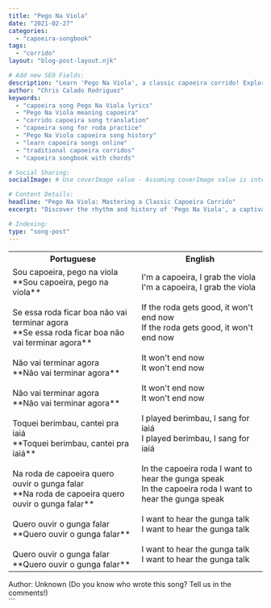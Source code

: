 ```yaml
---
title: "Pego Na Viola"
date: "2021-02-27"
categories:
  - "capoeira-songbook"
tags:
  - "corrido"
layout: "blog-post-layout.njk"

# Add new SEO Fields:
description: "Learn 'Pego Na Viola', a classic capoeira corrido! Explore lyrics, meaning, and cultural significance. Perfect for capoeiristas of all levels."
author: "Chris Calado Rodriguez"
keywords:
  - "capoeira song Pego Na Viola lyrics"
  - "Pego Na Viola meaning capoeira"
  - "corrido capoeira song translation"
  - "capoeira song for roda practice"
  - "Pego Na Viola capoeira song history"
  - "learn capoeira songs online"
  - "traditional capoeira corridos"
  - "capoeira songbook with chords"

# Social Sharing:
socialImage: # Use coverImage value - Assuming coverImage value is intended to be added here

# Content Details:
headline: "Pego Na Viola: Mastering a Classic Capoeira Corrido"
excerpt: "Discover the rhythm and history of 'Pego Na Viola', a captivating capoeira corrido that embodies the spirit of the roda."

# Indexing:
type: "song-post"
---
```



<table class="capoeira-table">
    <tr class="header-row">
        <th>Portuguese</th>
        <th>English</th>
    </tr>
    <tr>
        <td>Sou capoeira, pego na viola<br>
        **Sou capoeira, pego na viola**<br><br>
        Se essa roda ficar boa não vai terminar agora<br>
        **Se essa roda ficar boa não vai terminar agora**<br><br>
        Não vai terminar agora<br>
        **Não vai terminar agora**<br><br>
        Não vai terminar agora<br>
        **Não vai terminar agora**<br><br>
        Toquei berimbau, cantei pra iaiá<br>
        **Toquei berimbau, cantei pra iaiá**<br><br>
        Na roda de capoeira quero ouvir o gunga falar<br>
        **Na roda de capoeira quero ouvir o gunga falar**<br><br>
        Quero ouvir o gunga falar<br>
        **Quero ouvir o gunga falar**<br><br>
        Quero ouvir o gunga falar<br>
        **Quero ouvir o gunga falar**
        </td>
        <td>I'm a capoeira, I grab the viola<br>
        I'm a capoeira, I grab the viola<br><br>
        If the roda gets good, it won't end now<br>
        If the roda gets good, it won't end now<br><br>
        It won't end now<br>
        It won't end now<br><br>
        It won't end now<br>
        It won't end now<br><br>
        I played berimbau, I sang for iaiá<br>
        I played berimbau, I sang for iaiá<br><br>
        In the capoeira roda I want to hear the gunga speak<br>
        In the capoeira roda I want to hear the gunga speak<br><br>
        I want to hear the gunga talk<br>
        I want to hear the gunga talk<br><br>
        I want to hear the gunga talk<br>
        I want to hear the gunga talk
        </td>
    </tr>
</table>
<figcaption>
Author: Unknown (Do you know who wrote this song? Tell us in the comments!)
</figcaption>
```